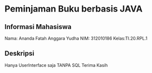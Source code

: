 # Peminjaman Buku berbasis JAVA

## Informasi Mahasiswa
Nama:  Ananda Fatah Anggara Yudha
NIM:  312010186
Kelas:TI.20.RPL.1

## Deskripsi
Hanya UserInterface saja TANPA SQL
Terima Kasih

